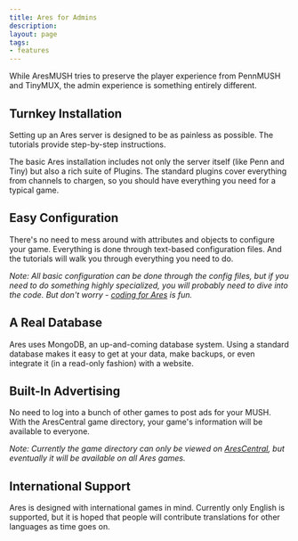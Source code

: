 ```yaml
---
title: Ares for Admins
description:
layout: page
tags: 
- features
---
```


While AresMUSH tries to preserve the player experience from PennMUSH and TinyMUX, the admin experience is something entirely different.

## Turnkey Installation
Setting up an Ares server is designed to be as painless as possible. The tutorials provide step-by-step instructions.

The basic Ares installation includes not only the server itself (like Penn and Tiny) but also a rich suite of Plugins. The standard plugins cover everything from channels to chargen, so you should have everything you need for a typical game.

## Easy Configuration

There's no need to mess around with attributes and objects to configure your game.  Everything is done through text-based configuration files.  And the tutorials will walk you through everything you need to do.

_Note: All basic configuration can be done through the config files, but if you need to do something highly specialized, you will probably need to dive into the code.  But don't worry - [coding for Ares](/features/ares-for-coders) is fun._

## A Real Database
Ares uses MongoDB, an up-and-coming database system. Using a standard database makes it easy to get at your data, make backups, or even integrate it (in a read-only fashion) with a website.

## Built-In Advertising
No need to log into a bunch of other games to post ads for your MUSH.  With the AresCentral game directory, your game's information will be available to everyone.  

_Note: Currently the game directory can only be viewed on [AresCentral](/arescentral), but eventually it will be available on all Ares games._

## International Support
Ares is designed with international games in mind. Currently only English is supported, but it is hoped that people will contribute translations for other languages as time goes on.